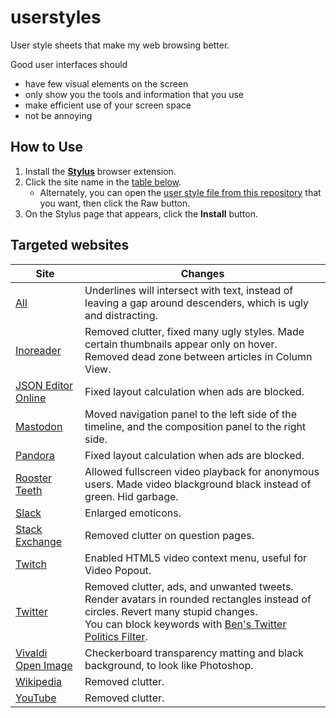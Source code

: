 # userstyles
User style sheets that make my web browsing better.

Good user interfaces should
- have few visual elements on the screen
- only show you the tools and information that you use
- make efficient use of your screen space
- not be annoying

## How to Use
1. Install the [**Stylus**](https://add0n.com/stylus.html) browser extension.
1. Click the site name in the [table below](#targeted-websites).
    - Alternately, you can open the [user style file from this repository](https://github.com/Aldaviva/userstyles/tree/master/styles) that you want, then click the Raw button.
1. On the Stylus page that appears, click the **Install** button.

## Targeted websites
|Site|Changes|
|---|---|
|[All](https://github.com/Aldaviva/userstyles/raw/master/styles/solidunderlines.user.css)|Underlines will intersect with text, instead of leaving a gap around descenders, which is ugly and distracting.|
|[Inoreader](https://github.com/Aldaviva/userstyles/raw/master/styles/inoreader.user.css)|Removed clutter, fixed many ugly styles. Made certain thumbnails appear only on hover. Removed dead zone between articles in Column View.|
|[JSON Editor Online](https://github.com/Aldaviva/userstyles/raw/master/styles/jsoneditoronline.user.css)|Fixed layout calculation when ads are blocked.|
|[Mastodon](https://github.com/Aldaviva/userstyles/raw/master/styles/mastodon.user.css)|Moved navigation panel to the left side of the timeline, and the composition panel to the right side.|
|[Pandora](https://github.com/Aldaviva/userstyles/raw/master/styles/pandora.user.css)|Fixed layout calculation when ads are blocked.|
|[Rooster Teeth](https://github.com/Aldaviva/userstyles/raw/master/styles/roosterteeth.user.css)|Allowed fullscreen video playback for anonymous users. Made video blackground black instead of green. Hid garbage.|
|[Slack](https://github.com/Aldaviva/userstyles/raw/master/styles/slack.user.css)|Enlarged emoticons.|
|[Stack Exchange](https://github.com/Aldaviva/userstyles/raw/master/styles/stackoverflow.user.css)|Removed clutter on question pages.|
|[Twitch](https://github.com/Aldaviva/userstyles/raw/master/styles/twitch.user.css)|Enabled HTML5 video context menu, useful for Video Popout.|
|[Twitter](https://github.com/Aldaviva/userstyles/raw/master/styles/twitter.user.css)|Removed clutter, ads, and unwanted tweets. Render avatars in rounded rectangles instead of circles. Revert many stupid changes.<br>You can block keywords with [Ben's Twitter Politics Filter](https://github.com/Aldaviva/content-blocking-filters).|
|[Vivaldi Open Image](https://github.com/Aldaviva/userstyles/raw/master/styles/vivaldi-image.user.css)|Checkerboard transparency matting and black background, to look like Photoshop.|
|[Wikipedia](https://github.com/Aldaviva/userstyles/raw/master/styles/wikipedia.user.css)|Removed clutter.|
|[YouTube](https://github.com/Aldaviva/userstyles/raw/master/styles/youtube.user.css)|Removed clutter.|
